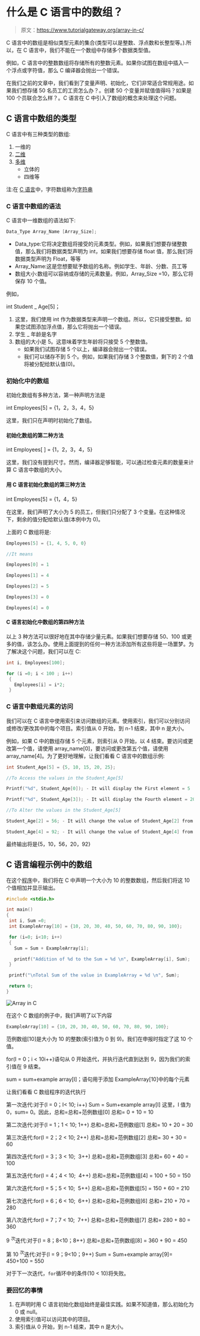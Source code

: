 # 什么是 C 语言中的数组？

> 原文：<https://www.tutorialgateway.org/array-in-c/>

C 语言中的数组是相似类型元素的集合(类型可以是整数、浮点数和长整型等。).所以，在 C 语言中，我们不能在一个数组中存储多个数据类型值。

例如，C 语言中的整数数组将存储所有的整数元素。如果你试图在数组中插入一个浮点或字符值，那么 C 编译器会抛出一个错误。

在我们之前的文章中，我们看到了变量声明、初始化，它们非常适合常规用途。如果我们想存储 50 名员工的工资怎么办？。创建 50 个变量并赋值值得吗？如果是 100 个员联合怎么样？。C 语言在 C 中引入了数组的概念来处理这个问题。

## C 语言中数组的类型

C 语言中有三种类型的数组:

1.  一维的
2.  [二维](https://www.tutorialgateway.org/two-dimensional-array-in-c/ "Two Dimensional Array in C")
3.  [多维](https://www.tutorialgateway.org/multi-dimensional-array-in-c/ "Multi-Dimensional Array in C")
    *   立体的
    *   四维等

注:在 [C 语言](https://www.tutorialgateway.org/c-programming/)中，字符数组称为[字符串](https://www.tutorialgateway.org/c-string/)

### C 语言中数组的语法

C 语言中一维数组的语法如下:

```c
Data_Type Array_Name [Array_Size];
```

*   Data_type:它将决定数组将接受的元素类型。例如，如果我们想要存储整数值，那么我们将数据类型声明为 int，如果我们想要存储 float 值，那么我们将数据类型声明为 Float，等等
*   Array_Name:这是您想要赋予数组的名称。例如学生、年龄、分数、员工等
*   数组大小:数组可以容纳或存储的元素数量。例如，Array_Size =10，那么它将保存 10 个值。

例如，

int Student _ Age[5]；

1.  这里，我们使用 int 作为数据类型来声明一个数组。所以，它只接受整数。如果您试图添加浮点值，那么它将抛出一个错误。
2.  学生 _ 年龄是名字
3.  数组的大小是 5。这意味着学生年龄将只接受 5 个整数值。
    *   如果我们试图存储 5 个以上，编译器会抛出一个错误。
    *   我们可以储存不到 5 个。例如，如果我们存储 3 个整数值，剩下的 2 个值将被分配给默认值(0)。

### 初始化中的数组

初始化数组有多种方法，第一种声明方法是

int Employees[5] = {1，2，3，4，5}

这里，我们只在声明时初始化了数组。

#### 初始化数组的第二种方法

int Employees[ ] = {1，2，3，4，5}

这里，我们没有提到尺寸。然而，编译器足够智能，可以通过检查元素的数量来计算 C 语言中数组的大小。

#### 用 C 语言初始化数组的第三种方法

int Employees[5] = {1，4，5}

在这里，我们声明了大小为 5 的员工，但我们只分配了 3 个变量。在这种情况下，剩余的值分配给默认值(本例中为 0)。

上面的 C 数组将是:

```c
Employees[5] = {1, 4, 5, 0, 0}

//It means

Employees[0] = 1

Employees[1] = 4

Employees[2] = 5

Employees[3] = 0

Employees[4] = 0
```

#### C 语言初始化中数组的第四种方法

以上 3 种方法可以很好地在其中存储少量元素。如果我们想要存储 50、100 或更多的值，该怎么办。使用上面提到的任何一种方法添加所有这些将是一场噩梦。为了解决这个问题，我们可以在 C:

```c
int i, Employees[100];

for (i =0; i < 100 ; i++)
 {
   Employees[i] = i*2;
 }
```

### C 语言中数组元素的访问

我们可以在 C 语言中使用索引来访问数组的元素。使用索引，我们可以分别访问或修改/更改其中的每个项目。索引值从 0 开始，到 n-1 结束，其中 n 是大小。

例如，如果 C 中的数组存储 5 个元素，则索引从 0 开始，以 4 结束。要访问或更改第一个值，请使用 array_name[0]，要访问或更改第五个值，请使用 array_name[4]。为了更好地理解，让我们看看 C 语言中的数组示例:

```c
int Student_Age[5] = {5, 10, 15, 20, 25};

//To Access the values in the Student_Age[5]

Printf("%d", Student_Age[0]); - It will display the First element = 5

Printf("%d", Student_Age[3]); - It will display the Fourth element = 20

//To Alter the values in the Student_Age[5]

Student_Age[2] = 56; - It will change the value of Student_Age[2] from 15 to 56

Student_Age[4] = 92; - It will change the value of Student_Age[4] from 25 to 92
```

最终输出将是{5，10，56，20，92}

## C 语言编程示例中的数组

在这个[程序](https://www.tutorialgateway.org/c-programming-examples/)中，我们将在 C 中声明一个大小为 10 的整数数组，然后我们将这 10 个值相加并显示输出。

```c
#include <stdio.h>

int main()
{
 int i, Sum =0;
 int ExampleArray[10] = {10, 20, 30, 40, 50, 60, 70, 80, 90, 100};

 for (i=0; i<10; i++)
 {
   Sum = Sum + ExampleArray[i];

   printf("Addition of %d to the Sum = %d \n", ExampleArray[i], Sum);
 }

 printf("\nTotal Sum of the value in ExampleArray = %d \n", Sum);

 return 0;
}
```

![Array in C](img/06b53e075c478b5caee3651bcee8cb1a.png)

在这个 C 数组的例子中，我们声明了以下内容

```c
ExampleArray[10] = {10, 20, 30, 40, 50, 60, 70, 80, 90, 100};
```

范例数组[10]是大小为 10 的整数(索引值为 0 到 9)。我们在申报时指定了这 10 个值。

for(I = 0；i < 10i++)语句从 0 开始迭代，并执行迭代直到达到 9，因为我们的索引值在 9 结束。

sum = sum+example array[I]；语句用于添加 ExampleArray[10]中的每个元素

让我们看看 C 数组程序的迭代执行

第一次迭代:对于(I = 0；I< 10; i++)
Sum = Sum+example array[I]
这里，I 值为 0，sum= 0。因此，总和=总和+范例数组[0]
总和= 0 + 10 = 10

第二次迭代:对于(I = 1；1 < 10; 1++)
总和=总和+范例数组[1]
总和= 10 + 20 = 30

第三次迭代:for(I = 2；2 < 10; 2++)
总和=总和+范例数组[2]
总和= 30 + 30 = 60

第四次迭代:for(I = 3；3 < 10;  3++)
总和=总和+范例数组[3]
总和= 60 + 40 = 100

第五次迭代:for(I = 4；4 < 10;  4++)
总和=总和+范例数组[4] = 100 + 50 = 150

第六次迭代:for(I = 5；5 < 10;  5++)
总和=总和+范例数组[5] = 150 + 60 = 210

第七次迭代:for(I = 6；6 < 10;  6++)
总和=总和+范例数组[6]
总和= 210 + 70 = 280

第八次迭代:for(I = 7；7 < 10;  7++)
总和=总和+范例数组[7]
总和= 280 + 80 = 360

9 <sup>次</sup>迭代:对于(I = 8；8<10；8++)
总和=总和+范例数组[8] = 360 + 90 = 450

第 10 <sup>次</sup>迭代:对于(I = 9；9<10；9++)
Sum = Sum+example array[9]= 450+100 = 550

对于下一次迭代，`for`循环中的条件(10 < 10)将失败。

### 要回忆的事情

1.  在声明时用 C 语言初始化数组始终是最佳实践。如果不知道值，那么初始化为 0 或 null。
2.  使用索引值可以访问其中的项目。
3.  索引值从 0 开始，到 n-1 结束，其中 n 是大小。